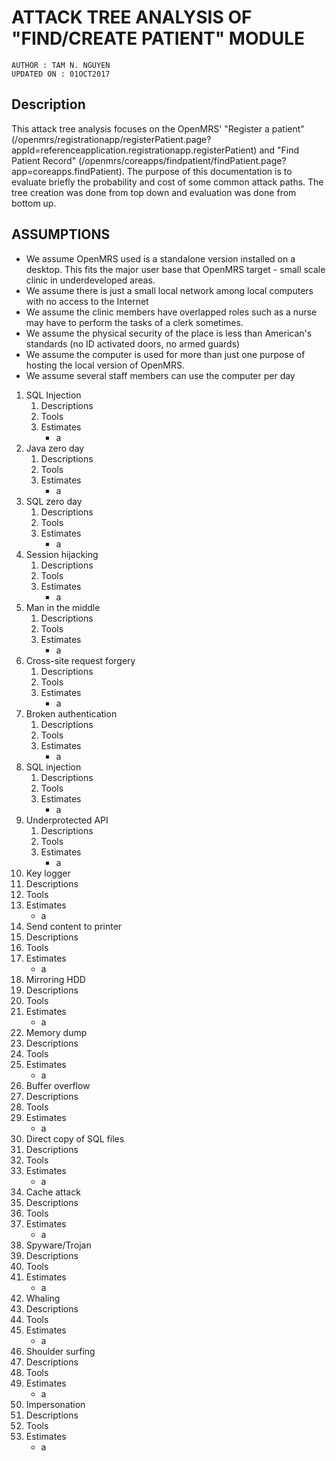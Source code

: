 # ATTACK TREE ANALYSIS OF "FIND/CREATE PATIENT" MODULE

`AUTHOR : TAM N. NGUYEN` <br/>
`UPDATED ON : 01OCT2017` <br/>


## Description
This attack tree analysis focuses on the  OpenMRS' "Register a patient" (/openmrs/registrationapp/registerPatient.page?appId=referenceapplication.registrationapp.registerPatient) and "Find Patient Record" (/openmrs/coreapps/findpatient/findPatient.page?app=coreapps.findPatient). The purpose of this documentation is to evaluate briefly the probability and cost of some common attack paths. The tree creation was done from top down and evaluation was done from bottom up.

## ASSUMPTIONS
* We assume OpenMRS used is a standalone version installed on a desktop. This fits the major user base that OpenMRS target - small scale clinic in underdeveloped areas.
* We assume there is just a small local network among local computers with no access to the Internet
* We assume the clinic members have overlapped roles such as a nurse may have to perform the tasks of a clerk sometimes.
* We assume the physical security of the place is less than American's standards (no ID activated doors, no armed guards)
* We assume the computer is used for more than just one purpose of hosting the local version of OpenMRS.
* We assume several staff members can use the computer per day

1. SQL Injection
   1. Descriptions
   2. Tools
   3. Estimates
      * a
2. Java zero day
   1. Descriptions
   2. Tools
   3. Estimates
      * a
3. SQL zero day
   1. Descriptions
   2. Tools
   3. Estimates
      * a
4. Session hijacking
   1. Descriptions
   2. Tools
   3. Estimates
      * a
5. Man in the middle
   1. Descriptions
   2. Tools
   3. Estimates
      * a
6. Cross-site request forgery
   1. Descriptions
   2. Tools
   3. Estimates
      * a
7. Broken authentication
   1. Descriptions
   2. Tools
   3. Estimates
      * a
8. SQL injection
   1. Descriptions
   2. Tools
   3. Estimates
      * a
9. Underprotected API
   1. Descriptions
   2. Tools
   3. Estimates
      * a
10. Key logger
   1. Descriptions
   2. Tools
   3. Estimates
      * a
11. Send content to printer
   1. Descriptions
   2. Tools
   3. Estimates
      * a
12. Mirroring HDD
   1. Descriptions
   2. Tools
   3. Estimates
      * a
13. Memory dump
   1. Descriptions
   2. Tools
   3. Estimates
      * a
14. Buffer overflow
   1. Descriptions
   2. Tools
   3. Estimates
      * a
15. Direct copy of SQL files
   1. Descriptions
   2. Tools
   3. Estimates
      * a
16. Cache attack
   1. Descriptions
   2. Tools
   3. Estimates
      * a
17. Spyware/Trojan
   1. Descriptions
   2. Tools
   3. Estimates
      * a
18. Whaling
   1. Descriptions
   2. Tools
   3. Estimates
      * a
19. Shoulder surfing
   1. Descriptions
   2. Tools
   3. Estimates
      * a
20. Impersonation
   1. Descriptions
   2. Tools
   3. Estimates
      * a
